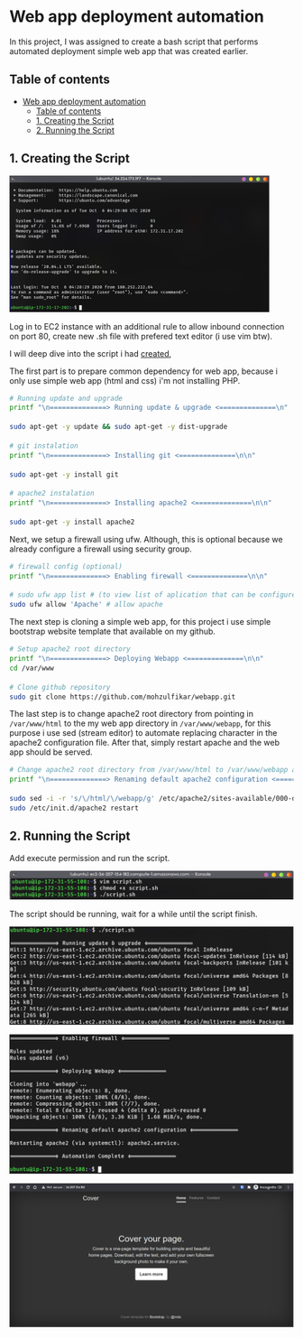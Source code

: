# Web app deployment automation

In this project, I was assigned to create a bash script that performs automated deployment simple web app that was created earlier.

## Table of contents

- [Web app deployment automation](#web-app-deployment-automation)
  - [Table of contents](#table-of-contents)
  - [1. Creating the Script](#1-creating-the-script)
  - [2. Running the Script](#2-running-the-script)

## 1. Creating the Script

![initial ssh](img/001.png)

Log in to EC2 instance with an additional rule to allow inbound connection on port 80, create new .sh file with prefered text editor (i use vim btw).

I will deep dive into the script i had [created](webapp-script.sh),

The first part is to prepare common dependency for web app, because i only use simple web app (html and css) i'm not installing PHP.

```bash
# Running update and upgrade
printf "\n==============> Running update & upgrade <==============\n"

sudo apt-get -y update && sudo apt-get -y dist-upgrade

# git instalation
printf "\n==============> Installing git <==============\n\n"

sudo apt-get -y install git

# apache2 instalation
printf "\n==============> Installing apache2 <==============\n\n"

sudo apt-get -y install apache2
```

Next, we setup a firewall using ufw. Although, this is optional because we already configure a firewall using security group.

```bash
# firewall config (optional)
printf "\n==============> Enabling firewall <==============\n\n"

# sudo ufw app list # (to view list of aplication that can be configured)
sudo ufw allow 'Apache' # allow apache
```

The next step is cloning a simple web app, for this project i use simple bootstrap website template that available on my github.

```bash
# Setup apache2 root directory
printf "\n==============> Deploying Webapp <==============\n\n"
cd /var/www

# Clone github repository
sudo git clone https://github.com/mohzulfikar/webapp.git
```

The last step is to change apache2 root directory from pointing in `/var/www/html` to the my web app directory in `/var/www/webapp`, for this purpose i use sed (stream editor) to automate replacing character in the apache2 configuration file. After that, simply restart apache and the web app should be served.

```bash
# Change apache2 root directory from /var/www/html to /var/www/webapp and restart apache2
printf "\n==============> Renaming default apache2 configuration <==============\n\n"

sudo sed -i -r 's/\/html/\/webapp/g' /etc/apache2/sites-available/000-default.conf 
sudo /etc/init.d/apache2 restart
```

## 2. Running the Script

Add execute permission and run the script.

![execute script](img/002.png)

The script should be running, wait for a while until the script finish.

![running the script 1](img/003.png)

![running the script 2](img/004.png)

![running the script 3](img/005.png)
